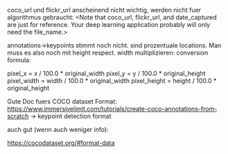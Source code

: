 coco_url und flickr_url anscheinend nicht wichtig, werden nicht fuer algorithmus gebraucht:
    <Note that coco_url, flickr_url, and date_captured are just for reference. Your deep learning application probably will only need the file_name.>

annotations->keypoints stimmt noch nicht. sind prozentuale locations. Man muss es also noch mit height respect. width multiplizieren:
conversion formula:

pixel_x = x / 100.0 * original_width
pixel_y = y / 100.0 * original_height
pixel_width = width / 100.0 * original_width
pixel_height = height / 100.0 * original_height


Gute Doc fuers COCO dataset Format:
https://www.immersivelimit.com/tutorials/create-coco-annotations-from-scratch
-> keypoint detection format

auch gut (wenn auch weniger info):

https://cocodataset.org/#format-data
